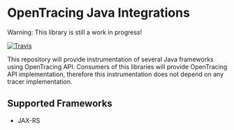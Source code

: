 # OpenTracing Java Integrations

Warning: This library is still a work in progress!

[![Travis](https://travis-ci.org/pavolloffay/opentracing-java-integrations.svg?branch=master)](https://travis-ci.org/pavolloffay/opentracing-java-integrations)


This repository will provide instrumentation of several Java frameworks using OpenTracing API.
Consumers of this libraries will provide OpenTracing API implementation, therefore this 
instrumentation does not depend on any tracer implementation.

## Supported Frameworks
* JAX-RS
